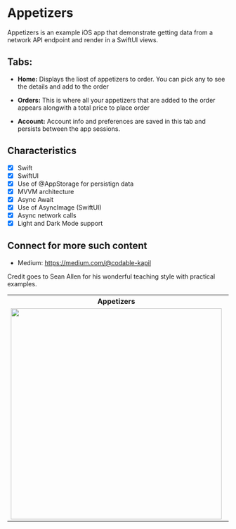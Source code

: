  # Appetizers

Appetizers is an example iOS app that demonstrate getting data from a network API endpoint and render in a SwiftUI views.

## Tabs:

- **Home:** Displays the liost of appetizers to order. You can pick any to see the details and add to the order

- **Orders:** This is where all your appetizers that are added to the order appears alongwith a total price to place order

- **Account:** Account info and preferences are saved in this tab and persists between the app sessions.

## Characteristics

- [x] Swift
- [x] SwiftUI
- [x] Use of @AppStorage for persistign data
- [x] MVVM architecture
- [x] Async Await
- [x] Use of AsyncImage (SwiftUI)
- [x] Async network calls
- [x] Light and Dark Mode support

## Connect for more such content

- Medium: https://medium.com/@codable-kapil

Credit goes to Sean Allen for his wonderful teaching style with practical examples.


<table>
  <tr>
    <th><strong>Appetizers</strong></th>
    <th><strong>Orders</strong></th>
    <th><strong>Account</strong></th>
  </tr>
  <tr>
    <td valign="top"><img src="![](https://github.com/user-attachments/assets/b720ef92-5e17-4087-9275-07a6c102e545)" width="480" /></td>
    <td valign="top"><img src="![](https://github.com/user-attachments/assets/f3ac7921-f6f5-41c3-8d63-796e122565e9)" width="480" /></td>
    <td valign="top"><img src="![](https://github.com/user-attachments/assets/b374efe8-cf64-4a17-b406-5254ae040cc3)" width="480" /></td>
  </tr>
</table>
